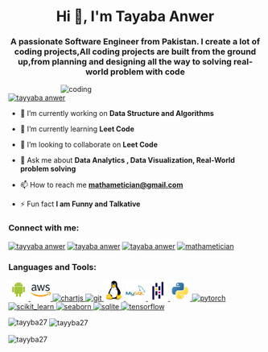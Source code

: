 <h1 align="center">Hi 👋, I'm Tayaba Anwer</h1>
<h3 align="center">A passionate Software Engineer from Pakistan. I create a lot of coding projects,All coding projects are built from the ground up,from planning and designing all the way to solving real-world problem with code</h3>
<img align="right" alt= "coding" width = "400"src="https://quotefancy.com/media/wallpaper/3840x2160/7066557-Linus-Torvalds-Quote-Bad-programmers-worry-about-the-code-Good.jpg">

<p align="left"> <a href="https://twitter.com/tayyaba anwer" target="blank"><img src="https://img.shields.io/twitter/follow/tayyaba anwer?logo=twitter&style=for-the-badge" alt="tayyaba anwer" /></a> </p>

- 🔭 I’m currently working on **Data Structure and Algorithms**

- 🌱 I’m currently learning **Leet Code**

- 👯 I’m looking to collaborate on **Leet Code**

- 💬 Ask me about **Data Analytics , Data Visualization, Real-World problem solving**

- 📫 How to reach me **mathametician@gmail.com**

- ⚡ Fun fact **I am Funny and Talkative**

<h3 align="left">Connect with me:</h3>
<p align="left">
<a href="https://twitter.com/tayyaba anwer" target="blank"><img align="center" src="https://raw.githubusercontent.com/rahuldkjain/github-profile-readme-generator/master/src/images/icons/Social/twitter.svg" alt="tayyaba anwer" height="30" width="40" /></a>
<a href="https://linkedin.com/in/tayaba anwer" target="blank"><img align="center" src="https://raw.githubusercontent.com/rahuldkjain/github-profile-readme-generator/master/src/images/icons/Social/linked-in-alt.svg" alt="tayaba anwer" height="30" width="40" /></a>
<a href="https://fb.com/tayaba anwer" target="blank"><img align="center" src="https://raw.githubusercontent.com/rahuldkjain/github-profile-readme-generator/master/src/images/icons/Social/facebook.svg" alt="tayaba anwer" height="30" width="40" /></a>
<a href="https://www.leetcode.com/mathametician" target="blank"><img align="center" src="https://raw.githubusercontent.com/rahuldkjain/github-profile-readme-generator/master/src/images/icons/Social/leet-code.svg" alt="mathametician" height="30" width="40" /></a>
</p>

<h3 align="left">Languages and Tools:</h3>
<p align="left"> <a href="https://developer.android.com" target="_blank" rel="noreferrer"> <img src="https://raw.githubusercontent.com/devicons/devicon/master/icons/android/android-original-wordmark.svg" alt="android" width="40" height="40"/> </a> <a href="https://aws.amazon.com" target="_blank" rel="noreferrer"> <img src="https://raw.githubusercontent.com/devicons/devicon/master/icons/amazonwebservices/amazonwebservices-original-wordmark.svg" alt="aws" width="40" height="40"/> </a> <a href="https://www.chartjs.org" target="_blank" rel="noreferrer"> <img src="https://www.chartjs.org/media/logo-title.svg" alt="chartjs" width="40" height="40"/> </a> <a href="https://git-scm.com/" target="_blank" rel="noreferrer"> <img src="https://www.vectorlogo.zone/logos/git-scm/git-scm-icon.svg" alt="git" width="40" height="40"/> </a> <a href="https://www.linux.org/" target="_blank" rel="noreferrer"> <img src="https://raw.githubusercontent.com/devicons/devicon/master/icons/linux/linux-original.svg" alt="linux" width="40" height="40"/> </a> <a href="https://www.mysql.com/" target="_blank" rel="noreferrer"> <img src="https://raw.githubusercontent.com/devicons/devicon/master/icons/mysql/mysql-original-wordmark.svg" alt="mysql" width="40" height="40"/> </a> <a href="https://pandas.pydata.org/" target="_blank" rel="noreferrer"> <img src="https://raw.githubusercontent.com/devicons/devicon/2ae2a900d2f041da66e950e4d48052658d850630/icons/pandas/pandas-original.svg" alt="pandas" width="40" height="40"/> </a> <a href="https://www.python.org" target="_blank" rel="noreferrer"> <img src="https://raw.githubusercontent.com/devicons/devicon/master/icons/python/python-original.svg" alt="python" width="40" height="40"/> </a> <a href="https://pytorch.org/" target="_blank" rel="noreferrer"> <img src="https://www.vectorlogo.zone/logos/pytorch/pytorch-icon.svg" alt="pytorch" width="40" height="40"/> </a> <a href="https://scikit-learn.org/" target="_blank" rel="noreferrer"> <img src="https://upload.wikimedia.org/wikipedia/commons/0/05/Scikit_learn_logo_small.svg" alt="scikit_learn" width="40" height="40"/> </a> <a href="https://seaborn.pydata.org/" target="_blank" rel="noreferrer"> <img src="https://seaborn.pydata.org/_images/logo-mark-lightbg.svg" alt="seaborn" width="40" height="40"/> </a> <a href="https://www.sqlite.org/" target="_blank" rel="noreferrer"> <img src="https://www.vectorlogo.zone/logos/sqlite/sqlite-icon.svg" alt="sqlite" width="40" height="40"/> </a> <a href="https://www.tensorflow.org" target="_blank" rel="noreferrer"> <img src="https://www.vectorlogo.zone/logos/tensorflow/tensorflow-icon.svg" alt="tensorflow" width="40" height="40"/> </a> </p>

<p><img align="left" src="https://github-readme-stats.vercel.app/api/top-langs?username=tayyba27&show_icons=true&locale=en&layout=compact" alt="tayyba27" /></p>

<p>&nbsp;<img align="center" src="https://github-readme-stats.vercel.app/api?username=tayyba27&show_icons=true&locale=en" alt="tayyba27" /></p>

<p><img align="center" src="https://github-readme-streak-stats.herokuapp.com/?user=tayyba27&" alt="tayyba27" /></p>

